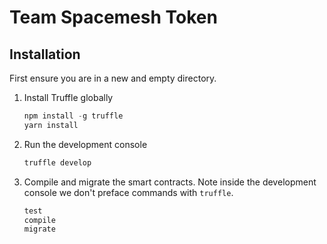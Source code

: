 # Team Spacemesh Token

## Installation

First ensure you are in a new and empty directory.

1. Install Truffle globally
    ```javascript
    npm install -g truffle
    yarn install
    ```

2. Run the development console
    ```javascript
    truffle develop
    ```

3. Compile and migrate the smart contracts. Note inside the development console we don't preface commands with `truffle`.
    ```javascript
    test
    compile
    migrate
    ```
  
